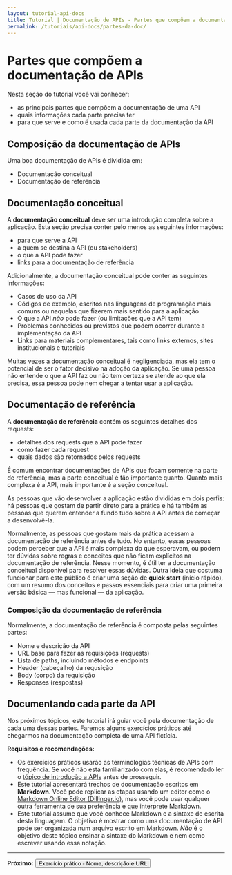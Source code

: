 ```yaml
---
layout: tutorial-api-docs
title: Tutorial | Documentação de APIs - Partes que compõem a documentação de APIs
permalink: /tutoriais/api-docs/partes-da-doc/
---
```


# Partes que compõem a documentação de APIs

Nesta seção do tutorial você vai conhecer:

* as principais partes que compõem a documentação de uma API
* quais informações cada parte precisa ter
* para que serve e como é usada cada parte da documentação da API

## Composição da documentação de APIs

Uma boa documentação de APIs é dividida em:

* Documentação conceitual
* Documentação de referência

## Documentação conceitual

A **documentação conceitual** deve ser uma introdução completa sobre a aplicação. Esta seção precisa conter pelo menos as seguintes informações:

* para que serve a API
* a quem se destina a API (ou stakeholders)
* o que a API pode fazer
* links para a documentação de referência

Adicionalmente, a documentação conceitual pode conter as seguintes informações:

* Casos de uso da API
* Códigos de exemplo, escritos nas linguagens de programação mais comuns ou naquelas que fizerem mais sentido para a aplicação
* O que a API *não* pode fazer (ou limitações que a API tem)
* Problemas conhecidos ou previstos que podem ocorrer durante a implementação da API
* Links para materiais complementares, tais como links externos, sites institucionais e tutoriais

Muitas vezes a documentação conceitual é negligenciada, mas ela tem o potencial de ser o fator decisivo na adoção da aplicação. Se uma pessoa não entende o que a API faz ou não tem certeza se atende ao que ela precisa, essa pessoa pode nem chegar a tentar usar a aplicação.

## Documentação de referência

A **documentação de referência** contém os seguintes detalhes dos requests:

* detalhes dos requests que a API pode fazer
* como fazer cada request
* quais dados são retornados pelos requests

É comum encontrar documentações de APIs que focam somente na parte de referência, mas a parte conceitual é tão importante quanto. Quanto mais complexa é a API, mais importante é a seção conceitual.

As pessoas que vão desenvolver a aplicação estão divididas em dois perfis: há pessoas que gostam de partir direto para a prática e há também as pessoas que querem entender a fundo tudo sobre a API antes de começar a desenvolvê-la.

Normalmente, as pessoas que gostam mais da prática acessam a documentação de referência antes de tudo. No entanto, essas pessoas podem perceber que a API é mais complexa do que esperavam, ou podem ter dúvidas sobre regras e conceitos que não ficam explícitos na documentação de referência. Nesse momento, é útil ter a documentação conceitual disponível para resolver essas dúvidas. Outra ideia que costuma funcionar para este público é criar uma seção de **quick start** (início rápido), com um resumo dos conceitos e passos essenciais para criar uma primeira versão básica — mas funcional — da aplicação.

### Composição da documentação de referência

Normalmente, a documentação de referência é composta pelas seguintes partes:

* Nome e descrição da API
* URL base para fazer as requisições (requests)
* Lista de paths, incluindo métodos e endpoints
* Header (cabeçalho) da requsição
* Body (corpo) da requisição
* Responses (respostas)

## Documentando cada parte da API

Nos próximos tópicos, este tutorial irá guiar você pela documentação de cada uma dessas partes. Faremos alguns exercícios práticos até chegarmos na documentação completa de uma API fictícia.

**Requisitos e recomendações:**

* Os exercícios práticos usarão as terminologias técnicas de APIs com frequência. Se você não está familiarizado com elas, é recomendado ler o [tópico de introdução a APIs](/tutoriais/api-docs/introducao-apis/) antes de prosseguir.
* Este tutorial apresentará trechos de documentação escritos em **Markdown**. Você pode replicar as etapas usando um editor como o [Markdown Online Editor (Dillinger.io)](https://dillinger.io/), mas você pode usar qualquer outra ferramenta de sua preferência e que interprete Markdown.
* Este tutorial assume que você conhece Markdown e a sintaxe de escrita desta linguagem. O objetivo é mostrar como uma documentação de API pode ser organizada num arquivo escrito em Markdown. *Não* é o objetivo deste tópico ensinar a sintaxe do Markdown e nem como escrever usando essa notação.

---

<p class="proxima-unidade"><b>Próximo:</b> <a href="/tutoriais/api-docs/nome-descricao-url/"><button type="button" class="btn btn-dark">Exercício prático - Nome, descrição e URL</button></a></p>
